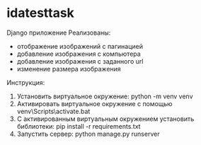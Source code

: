 # idatesttask
Django приложение
Реализованы:
- отображение изображений с пагинацией
- добавление изображения с компьютера
- добавление изображения с заданного url
- изменение размера изображения

Инструкция:
1) Установить виртуальное окружение: python -m venv venv
2) Активировать виртуальное окружение с помощью venv\Scripts\activate.bat
3) С активированным виртуальным окружением установить библиотеки: pip install -r requirements.txt
4) Запустить сервер: python manage.py runserver